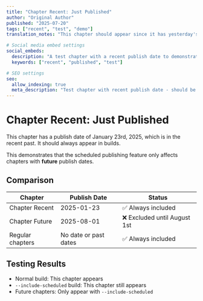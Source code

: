 ```yaml
---
title: "Chapter Recent: Just Published"
author: "Original Author"
published: "2025-07-20"
tags: ["recent", "test", "demo"]
translation_notes: "This chapter should appear since it has yesterday's date"

# Social media embed settings
social_embeds:
  description: "A test chapter with a recent publish date to demonstrate the scheduled publishing feature."
  keywords: ["recent", "published", "test"]

# SEO settings
seo:
  allow_indexing: true
  meta_description: "Test chapter with recent publish date - should be visible immediately"
---
```


# Chapter Recent: Just Published

This chapter has a publish date of January 23rd, 2025, which is in the recent past. It should always appear in builds.

This demonstrates that the scheduled publishing feature only affects chapters with **future** publish dates.

## Comparison

| Chapter | Publish Date | Status |
|---------|-------------|--------|
| Chapter Recent | 2025-01-23 | ✅ Always included |
| Chapter Future | 2025-08-01 | ❌ Excluded until August 1st |
| Regular chapters | No date or past dates | ✅ Always included |

## Testing Results

- Normal build: This chapter appears
- `--include-scheduled` build: This chapter still appears 
- Future chapters: Only appear with `--include-scheduled`